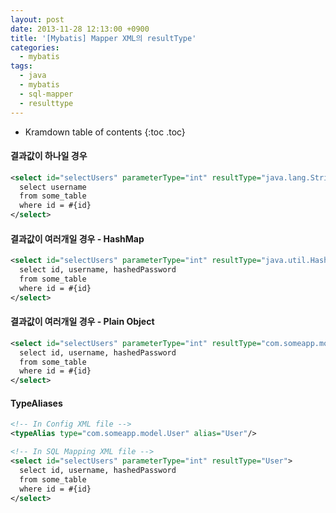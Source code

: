 ```yaml
---
layout: post
date: 2013-11-28 12:13:00 +0900
title: '[Mybatis] Mapper XML의 resultType'
categories:
  - mybatis
tags:
  - java
  - mybatis
  - sql-mapper
  - resulttype
---
```


* Kramdown table of contents
{:toc .toc}

#### 결과값이 하나일 경우

```xml
<select id="selectUsers" parameterType="int" resultType="java.lang.String">
  select username
  from some_table
  where id = #{id}
</select>
```

#### 결과값이 여러개일 경우 - HashMap

```xml
<select id="selectUsers" parameterType="int" resultType="java.util.HashMap">
  select id, username, hashedPassword
  from some_table
  where id = #{id}
</select>
```

#### 결과값이 여러개일 경우 - Plain Object

```xml
<select id="selectUsers" parameterType="int" resultType="com.someapp.model.User">
  select id, username, hashedPassword
  from some_table
  where id = #{id}
</select>
```

#### TypeAliases

```xml
<!-- In Config XML file -->
<typeAlias type="com.someapp.model.User" alias="User"/>

<!-- In SQL Mapping XML file -->
<select id="selectUsers" parameterType="int" resultType="User">
  select id, username, hashedPassword
  from some_table
  where id = #{id}
</select>
```

